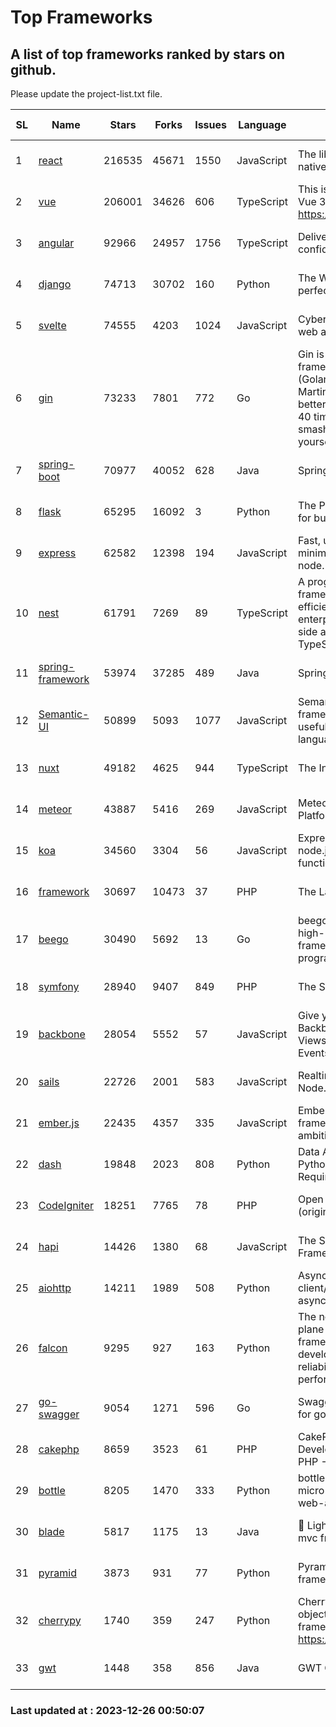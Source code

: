 # Top Frameworks
## A list of top frameworks ranked by stars on github.  
Please update the project-list.txt file.

| SL| Name  | Stars| Forks| Issues | Language | Description | Last Commit |
| --| ------| -----| ---- | ------ | -------- | ----------- | ----------- |
| 1 | [react](https://github.com/facebook/react) | 216535 | 45671 | 1550 | JavaScript | The library for web and native user interfaces. | 2023-12-19 23:04:11 |
| 2 | [vue](https://github.com/vuejs/vue) | 206001 | 34626 | 606 | TypeScript | This is the repo for Vue 2. For Vue 3, go to https://github.com/vuejs/core | 2023-12-24 15:13:43 |
| 3 | [angular](https://github.com/angular/angular) | 92966 | 24957 | 1756 | TypeScript | Deliver web apps with confidence 🚀 | 2023-12-21 14:33:32 |
| 4 | [django](https://github.com/django/django) | 74713 | 30702 | 160 | Python | The Web framework for perfectionists with deadlines. | 2023-12-23 16:35:13 |
| 5 | [svelte](https://github.com/sveltejs/svelte) | 74555 | 4203 | 1024 | JavaScript | Cybernetically enhanced web apps | 2023-12-17 14:49:06 |
| 6 | [gin](https://github.com/gin-gonic/gin) | 73233 | 7801 | 772 | Go | Gin is a HTTP web framework written in Go (Golang). It features a Martini-like API with much better performance -- up to 40 times faster. If you need smashing performance, get yourself some Gin. | 2023-12-13 02:28:51 |
| 7 | [spring-boot](https://github.com/spring-projects/spring-boot) | 70977 | 40052 | 628 | Java | Spring Boot | 2023-12-22 18:43:46 |
| 8 | [flask](https://github.com/pallets/flask) | 65295 | 16092 | 3 | Python | The Python micro framework for building web applications. | 2023-12-14 00:28:13 |
| 9 | [express](https://github.com/expressjs/express) | 62582 | 12398 | 194 | JavaScript | Fast, unopinionated, minimalist web framework for node. | 2023-06-04 15:47:20 |
| 10 | [nest](https://github.com/nestjs/nest) | 61791 | 7269 | 89 | TypeScript | A progressive Node.js framework for building efficient, scalable, and enterprise-grade server-side applications with TypeScript/JavaScript 🚀 | 2023-12-19 07:55:34 |
| 11 | [spring-framework](https://github.com/spring-projects/spring-framework) | 53974 | 37285 | 489 | Java | Spring Framework | 2023-12-23 12:40:12 |
| 12 | [Semantic-UI](https://github.com/Semantic-Org/Semantic-UI) | 50899 | 5093 | 1077 | JavaScript | Semantic is a UI component framework based around useful principles from natural language. | 2023-01-11 17:05:32 |
| 13 | [nuxt](https://github.com/nuxt/nuxt) | 49182 | 4625 | 944 | TypeScript | The Intuitive Vue Framework. | 2023-12-25 17:54:01 |
| 14 | [meteor](https://github.com/meteor/meteor) | 43887 | 5416 | 269 | JavaScript | Meteor, the JavaScript App Platform | 2023-12-20 21:05:23 |
| 15 | [koa](https://github.com/koajs/koa) | 34560 | 3304 | 56 | JavaScript | Expressive middleware for node.js using ES2017 async functions | 2023-11-08 15:05:20 |
| 16 | [framework](https://github.com/laravel/framework) | 30697 | 10473 | 37 | PHP | The Laravel Framework. | 2023-12-25 01:11:56 |
| 17 | [beego](https://github.com/beego/beego) | 30490 | 5692 | 13 | Go | beego is an open-source, high-performance web framework for the Go programming language. | 2023-12-17 14:53:18 |
| 18 | [symfony](https://github.com/symfony/symfony) | 28940 | 9407 | 849 | PHP | The Symfony PHP framework | 2023-12-24 10:13:47 |
| 19 | [backbone](https://github.com/jashkenas/backbone) | 28054 | 5552 | 57 | JavaScript | Give your JS App some Backbone with Models, Views, Collections, and Events | 2023-08-10 22:05:08 |
| 20 | [sails](https://github.com/balderdashy/sails) | 22726 | 2001 | 583 | JavaScript | Realtime MVC Framework for Node.js | 2023-12-14 21:34:01 |
| 21 | [ember.js](https://github.com/emberjs/ember.js) | 22435 | 4357 | 335 | JavaScript | Ember.js - A JavaScript framework for creating ambitious web applications | 2023-12-20 03:56:51 |
| 22 | [dash](https://github.com/plotly/dash) | 19848 | 2023 | 808 | Python | Data Apps & Dashboards for Python. No JavaScript Required. | 2023-12-16 18:16:41 |
| 23 | [CodeIgniter](https://github.com/bcit-ci/CodeIgniter) | 18251 | 7765 | 78 | PHP | Open Source PHP Framework (originally from EllisLab) | 2023-04-07 17:57:13 |
| 24 | [hapi](https://github.com/hapijs/hapi) | 14426 | 1380 | 68 | JavaScript | The Simple, Secure Framework Developers Trust | 2023-09-18 11:40:11 |
| 25 | [aiohttp](https://github.com/aio-libs/aiohttp) | 14211 | 1989 | 508 | Python | Asynchronous HTTP client/server framework for asyncio and Python | 2023-12-22 10:31:38 |
| 26 | [falcon](https://github.com/falconry/falcon) | 9295 | 927 | 163 | Python | The no-magic web data plane API and microservices framework for Python developers, with a focus on reliability, correctness, and performance at scale. | 2023-12-19 23:14:36 |
| 27 | [go-swagger](https://github.com/go-swagger/go-swagger) | 9054 | 1271 | 596 | Go | Swagger 2.0 implementation for go | 2023-12-23 20:07:43 |
| 28 | [cakephp](https://github.com/cakephp/cakephp) | 8659 | 3523 | 61 | PHP | CakePHP: The Rapid Development Framework for PHP - Official Repository | 2023-12-24 20:13:47 |
| 29 | [bottle](https://github.com/bottlepy/bottle) | 8205 | 1470 | 333 | Python | bottle.py is a fast and simple micro-framework for python web-applications. | 2022-09-05 15:24:52 |
| 30 | [blade](https://github.com/lets-blade/blade) | 5817 | 1175 | 13 | Java | :rocket: Lightning fast and elegant mvc framework for Java8 | 2023-06-16 05:18:49 |
| 31 | [pyramid](https://github.com/Pylons/pyramid) | 3873 | 931 | 77 | Python | Pyramid - A Python web framework | 2023-09-14 21:55:43 |
| 32 | [cherrypy](https://github.com/cherrypy/cherrypy) | 1740 | 359 | 247 | Python | CherryPy is a pythonic, object-oriented HTTP framework.      https://cherrypy.dev | 2023-12-25 19:02:58 |
| 33 | [gwt](https://github.com/gwtproject/gwt) | 1448 | 358 | 856 | Java | GWT Open Source Project | 2023-12-23 19:51:12 |

### Last updated at : 2023-12-26 00:50:07
